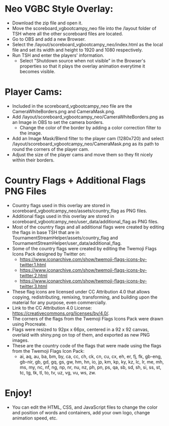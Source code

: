 # Neo VGBC Style Overlay:

- Download the zip file and open it.
- Move the scoreboard_vgbootcampy_neo file into the /layout folder of TSH where all the other scoreboard files are located.
- Go to OBS and add a new Browser.
- Select the /layout/scoreboard_vgbootcampy_neo/index.html as the local file and set its width and height to 1920 and 1080 respectively.
- Run TSH and enter the players' information.
  - Select "Shutdown source when not visible" in the Browser's properties so that it plays the overlay animation everytime it becomes visible.

# Player Cams:

- Included in the scoreboard_vgbootcampy_neo file are the CameraWhiteBorders.png and CameraMask.png.
- Add /layout/scoreboard_vgbootcampy_neo/CameraWhiteBorders.png as an Image in OBS to set the camera borders.
  - Change the color of the border by adding a color correction filter to the image.
- Add an Image Mask/Blend filter to the player cam (1280x720) and select /layout/scoreboard_vgbootcampy_neo/CameraMask.png as its path to round the corners of the player cam.
- Adjust the size of the player cams and move them so they fit nicely within their borders.

# Country Flags + Additional Flags PNG Files

- Country flags used in this overlay are stored in scoreboard_vgbootcampy_neo/assets/country_flag as PNG files.
- Additional flags used in this overlay are stored in scoreboard_vgbootcampy_neo/user_data/additional_flag as PNG files.
- Most of the country flags and all additional flags were created by editing the flags in base TSH that are in TournamentStreamHelper/assets/country_flag and TournamentStreamHelper/user_data/additional_flag.
- Some of the country flags were created by editing the Twemoji Flags Icons Pack designed by Twitter on:
  - https://www.iconarchive.com/show/twemoji-flags-icons-by-twitter.1.html
  - https://www.iconarchive.com/show/twemoji-flags-icons-by-twitter.2.html
  - https://www.iconarchive.com/show/twemoji-flags-icons-by-twitter.3.html
- These flag icons are licensed under CC Attribution 4.0 that allows copying, redistributing, remixing, transforming, and building upon the material for any purpose, even commercially.
- Link to the CC Attribution 4.0 License: https://creativecommons.org/licenses/by/4.0/.
- The corners of the flags from the Twemoji Flags Icons Pack were drawn using Procreate.
- Flags were resized to 92px x 66px, centered in a 92 x 92 canvas, overlaid with shiny.png on top of them, and exported as new PNG images.
- These are the country code of the flags that were made using the flags from the Twemoji Flags Icon Pack:
  - ai, aq, au, ba, bm, by, ca, cc, ch, ck, cn, cu, cx, eh, er, fj, fk, gb-eng, gb-nir, gb, gd, gq, gs, gw, hm, hn, io, jp, km, kp, ky, kz, lc, lr, me, mh, ms, my, nc, nf, ng, np, nr, nu, nz, ph, pn, ps, qa, sb, sd, sh, si, ss, st, tc, tg, tk, tl, to, tv, uz, vg, vu, ws, zw.

# Enjoy!

- You can edit the HTML, CSS, and JavaScript files to change the color and position of words and containers, add your own logo, change animation speed, etc.
